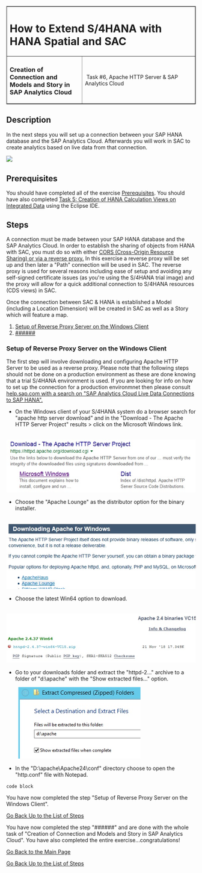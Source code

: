 <table width=100% border=>
<tr><td colspan=2><h1>How to Extend S/4HANA with HANA Spatial and SAC</h1></td></tr>
<tr><td><h3>Creation of Connection and Models and Story in SAP Analytics Cloud</h3></td><td width=60%></br>&nbsp;Task #6, Apache HTTP Server & SAP Analytics Cloud</p></td></tr>
</table>

## Description

In the next steps you will set up a connection between your SAP HANA database and the SAP Analytics Cloud. Afterwards you will work in SAC to create analytics based on live data from that connection.

<img src="../images/######.jpg">

## Prerequisites

You should have completed all of the exercise [Prerequisites](../exercises/preReqs.md). You should have also completed [Task 5: Creation of HANA Calculation Views on Integrated Data](hdbViews.md) using the Eclipse IDE.

## <a name="steps"></a> Steps

A connection must be made between your SAP HANA database and the SAP Analytics Cloud. In order to establish the sharing of objects from HANA with SAC, you must do so with either [CORS (Cross-Origin Resource Sharing) or via a reverse proxy.](https://blogs.sap.com/2017/12/29/creating-sap-analytics-cloud-live-connection-to-sap-hana-database-on-sap-cloud-platform/) In this exercise a reverse proxy will be set up and then later a "Path" connection will be used in SAC. The reverse proxy is used for several reasons including ease of setup and avoiding any self-signed certificate issues (as you're using the S/4HANA trial image) and the proxy will allow for a quick additional connection to S/4HANA resources (CDS views) in SAC.

Once the connection between SAC & HANA is established a Model (including a Location Dimension) will be created in SAC as well as a Story which will feature a map.

1. [Setup of Reverse Proxy Server on the Windows Client](#revproxy)
1. [######](#   )

### <a name="revproxy"></a> Setup of Reverse Proxy Server on the Windows Client

The first step will involve downloading and configuring Apache HTTP Server to be used as a reverse proxy. Please note that the following steps should not be done on a production environment as these are done knowing that a trial S/4HANA environment is used. If you are looking for info on how to set up the connection for a production environmnet then please consult [help.sap.com with a search on "SAP Analytics Cloud Live Data Connections to SAP HANA".](https://help.sap.com/viewer/search?q=SAP%20Analytics%20Cloud%20Live%20Data%20Connections%20to%20SAP%20HANA)

* On the Windows client of your S/4HANA system do a browser search for "apache http server download" and in the "Download - The Apache HTTP Server Project" results > click on the Microsoft Windows link.

&nbsp;&nbsp;&nbsp;&nbsp;&nbsp;&nbsp;&nbsp;&nbsp;<img src="../images/revprox01.jpg">

* Choose the "Apache Lounge" as the distributor option for the binary installer. 

&nbsp;&nbsp;&nbsp;&nbsp;&nbsp;&nbsp;&nbsp;&nbsp;<img src="../images/revprox02.jpg">

* Choose the latest Win64 option to download.

&nbsp;&nbsp;&nbsp;&nbsp;&nbsp;&nbsp;&nbsp;&nbsp;<img src="../images/revprox03.jpg">

* Go to your downloads folder and extract the "httpd-2..." archive to a folder of "d:\apache" with the "Show extracted files..." option.

&nbsp;&nbsp;&nbsp;&nbsp;&nbsp;&nbsp;&nbsp;&nbsp;<img src="../images/revprox04.jpg">

* In the "D:\apache\Apache24\conf" directory choose to open the "http.conf" file with Notepad.

```
code block
```

You have now completed the step "Setup of Reverse Proxy Server on the Windows Client".

[Go Back Up to the List of Steps](#steps)

You have now completed the step "######" and are done with the whole task of "Creation of Connection and Models and Story in SAP Analytics Cloud". You have also completed the entire exercise...congratulations!

[Go Back to the Main Page](../demoHowTo.md)

[Go Back Up to the List of Steps](#steps)
